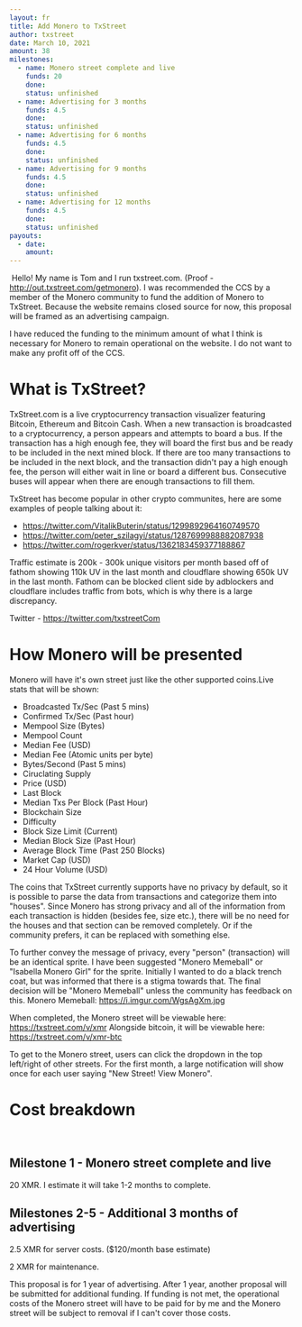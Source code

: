 ```yaml
---
layout: fr
title: Add Monero to TxStreet
author: txstreet
date: March 10, 2021
amount: 38
milestones:
  - name: Monero street complete and live
    funds: 20
    done:
    status: unfinished
  - name: Advertising for 3 months
    funds: 4.5
    done:
    status: unfinished
  - name: Advertising for 6 months
    funds: 4.5
    done:
    status: unfinished
  - name: Advertising for 9 months
    funds: 4.5
    done:
    status: unfinished
  - name: Advertising for 12 months
    funds: 4.5
    done:
    status: unfinished
payouts:
  - date: 
    amount: 
---
```

​
Hello! My name is Tom and I run txstreet.com. (Proof - http://out.txstreet.com/getmonero). I was recommended the CCS by a member of the Monero community to fund the addition of Monero to TxStreet. Because the website remains closed source for now, this proposal will be framed as an advertising campaign.
​

I have reduced the funding to the minimum amount of what I think is necessary for Monero to remain operational on the website. I do not want to make any profit off of the CCS.
​
# What is TxStreet?
TxStreet.com is a live cryptocurrency transaction visualizer featuring Bitcoin, Ethereum and Bitcoin Cash. When a new transaction is broadcasted to a cryptocurrency, a person appears and attempts to board a bus. If the transaction has a high enough fee, they will board the first bus and be ready to be included in the next mined block. If there are too many transactions to be included in the next block, and the transaction didn't pay a high enough fee, the person will either wait in line or board a different bus. Consecutive buses will appear when there are enough transactions to fill them.
​

TxStreet has become popular in other crypto communites, here are some examples of people talking about it:
- https://twitter.com/VitalikButerin/status/1299892964160749570
- https://twitter.com/peter_szilagyi/status/1287699988882087938
- https://twitter.com/rogerkver/status/1362183459377188867
​

Traffic estimate is 200k - 300k unique visitors per month based off of fathom showing 110k UV in the last month and cloudflare showing 650k UV in the last month. Fathom can be blocked client side by adblockers and cloudflare includes traffic from bots, which is why there is a large discrepancy.

Twitter - https://twitter.com/txstreetCom
​
# How Monero will be presented
Monero will have it's own street just like the other supported coins.
​
Live stats that will be shown:
- Broadcasted Tx/Sec (Past 5 mins)
- Confirmed Tx/Sec (Past hour)
- Mempool Size (Bytes)
- Mempool Count
- Median Fee (USD)
- Median Fee (Atomic units per byte)
- Bytes/Second (Past 5 mins)
- Ciruclating Supply
- Price (USD)
- Last Block
- Median Txs Per Block (Past Hour)
- Blockchain Size
- Difficulty
- Block Size Limit (Current)
- Median Block Size (Past Hour)
- Average Block Time (Past 250 Blocks)
- Market Cap (USD)
- 24 Hour Volume (USD)
​

The coins that TxStreet currently supports have no privacy by default, so it is possible to parse the data from transactions and categorize them into "houses". Since Monero has strong privacy and all of the information from each transaction is hidden (besides fee, size etc.), there will be no need for the houses and that section can be removed completely. Or if the community prefers, it can be replaced with something else.
​

To further convey the message of privacy, every "person" (transaction) will be an identical sprite. I have been suggested "Monero Memeball" or "Isabella Monero Girl" for the sprite. Initially I wanted to do a black trench coat, but was informed that there is a stigma towards that. The final decision will be "Monero Memeball" unless the community has feedback on this.
Monero Memeball: https://i.imgur.com/WgsAgXm.jpg
​

When completed, the Monero street will be viewable here: https://txstreet.com/v/xmr
Alongside bitcoin, it will be viewable here: https://txstreet.com/v/xmr-btc
​

To get to the Monero street, users can click the dropdown in the top left/right of other streets. For the first month, a large notification will show once for each user saying "New Street! View Monero".
​
# Cost breakdown
​
## Milestone 1 - Monero street complete and live
20 XMR. I estimate it will take 1-2 months to complete. 
​
## Milestones 2-5 - Additional 3 months of advertising
2.5 XMR  for server costs. ($120/month base estimate)

2 XMR for maintenance.
​

This proposal is for 1 year of advertising. After 1 year, another proposal will be submitted for additional funding. If funding is not met, the operational costs of the Monero street will have to be paid for by me and the Monero street will be subject to removal if I can't cover those costs.
